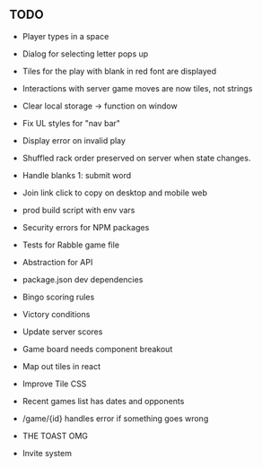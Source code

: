 ## TODO

- Player types in a space
- Dialog for selecting letter pops up
- Tiles for the play with blank in red font are displayed
- Interactions with server game moves are now tiles, not strings

- Clear local storage -> function on window
- Fix UL styles for "nav bar"

- Display error on invalid play
- Shuffled rack order preserved on server when state changes.
- Handle blanks 1: submit word
- Join link click to copy on desktop and mobile web

- prod build script with env vars
- Security errors for NPM packages
- Tests for Rabble game file
- Abstraction for API
- package.json dev dependencies

- Bingo scoring rules
- Victory conditions
- Update server scores

- Game board needs component breakout
- Map out tiles in react
- Improve Tile CSS

- Recent games list has dates and opponents
- /game/{id} handles error if something goes wrong

- THE TOAST OMG

- Invite system
